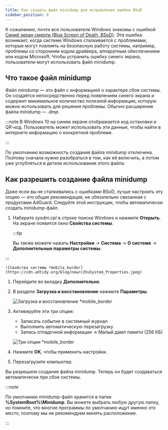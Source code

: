 ```yaml
---
title: Как создать файл minidump для исправления ошибки BSoD
sidebar_position: 8
---
```


К сожалению, почти все пользователи Windows знакомы с ошибкой [Синий экран смерти (Blue Screen of Death, BSoD)](https://en.wikipedia.org/wiki/Blue_screen_of_death). Эта ошибка возникает, когда системе Windows сталкивается с проблемами, которые могут повлиять на безопасную работу системы, например, проблемы со сторонним кодом драйвера, аппаратным обеспечением или кодом Microsoft. Чтобы устранить ошибку синего экрана, пользователи могут использовать файл minidump.

## Что такое файл minidump

Файл minidump — это файл с информацией о характере сбоя системы. Он создаётся непосредственно перед появлением синего экрана и содержит минимальное количество полезной информации, которую можно использовать для решения проблемы. Обычно расширение файла minidump — *.dmp*.

:::note
В Windows 10 на синем экране отображается код остановки и QR-код. Пользователь может использовать эти данные, чтобы найти в интернете информацию о конкретной проблеме.

:::

По умолчанию возможность создания файла minidump отключена. Поэтому сначала нужно разобраться в том, как её включить, а потом уже углубляться в детали использования этого файла.

## Как разрешить создание файла minidump

Даже если вы не сталкивались с ошибками BSoD, лучше настроить эту опцию — это общая рекомендация, не обязательно связанная с продуктами AdGuard. Следуйте этой инструкции, чтобы автоматически создать minidump-файл.

 1. Наберите *sysdm.cpl* в строке поиска Windows и нажмите **Открыть**. На экране появится окно **Свойства системы**.

    :::tip

    Вы также можете нажать **Настройки** → **Система** → **О системе** → **Дополнительные параметры системы**.


:::

    ![Свойства системы *mobile_border](https://cdn.adtidy.org/blog/new/c2huSystem_Properties.jpeg)

 1. Перейдите во вкладку **Дополнительно**.
 1. В разделе **Загрузка и восстановление** нажмите **Параметры**.

    ![Загрузка и восстановление *mobile_border](https://cdn.adtidy.org/blog/new/1dmybiStartup_and_Recovery.png)

 1. Активируйте эти три опции:

    - Записать событие в системный журнал
    - Выполнить автоматическую перезагрузку
    - Запись отладочной информации → Малый дамп памяти (256 КБ)

    ![Три опции *mobile_border](https://cdn.adtidy.org/blog/new/nmr4eThree_options.png)

 1. Нажмите **OK**, чтобы применить настройки.
 1. Перезагрузите компьютер.

Вы разрешили создание файла minidump. Теперь он будет создаваться автоматически при сбое системы.

:::note

По умолчанию minidump-файл хранится в папке **%SystemRoot%\Minidump**. Вы можете выбрать любую другую папку, но помните, что многие программы по умолчанию ищут именно это место, поэтому мы не рекомендуем менять расположение.

:::
